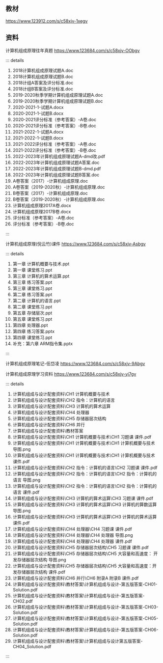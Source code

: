 ## 教材

https://www.123912.com/s/c58xjv-1xegv

## 资料

计算机组成原理往年真题 https://www.123684.com/s/c58xjv-OObgv

::: details

1. 2018计算机组成原理试题A.doc
2. 2018计算机组成原理试题B.doc
3. 2018计组A答案及评分标准.doc
4. 2018计组B答案及评分标准.doc
5. 2019-2020秋季学期计算机组成原理试题A.doc
6. 2019-2020秋季学期计算机组成原理试题B.doc
7. 2020-2021-1-试题A.docx
8. 2020-2021-1-试题B.docx
9. 2020-2021评分标准（参考答案）-A卷.doc
10. 2020-2021评分标准（参考答案）-B卷.doc
11. 2021-2022-1-试题A.docx
12. 2021-2022-1-试题B.docx
13. 2021-2022评分标准（参考答案）-A卷.doc
14. 2021-2022评分标准（参考答案）-B卷.doc
15. 2022-2023年计算机组成原理试题A-dmd改.pdf
16. 2022-2023年计算机组成原理试题A答案.doc
17. 2022-2023年计算机组成原理试题B-dmd.pdf
18. 2022-2023年计算机组成原理试题B答案.doc
19. A卷答案（2017）-计算机组成原理.doc
20. A卷答案（2019-2020秋）-计算机组成原理.doc
21. B卷答案（2017）-计算机组成原理.doc
22. B卷答案（2019-2020秋）-计算机组成原理.doc
23. 计算机组成原理2017A卷.docx
24. 计算机组成原理2017B卷.docx
25. 评分标准（参考答案）-A卷.doc
26. 评分标准（参考答案）-B卷.doc

:::

计算机组成原理(倪云竹)课件 https://www.123684.com/s/c58xjv-Asbgv

::: details

1. 第一章 计算机概要与技术.ppt
2. 第一章 课堂练习.ppt
3. 第三章 计算机的算术运算.ppt
4. 第三章 练习答案.ppt
5. 第三章 课堂练习.ppt
6. 第二章 练习答案.ppt
7. 第二章 计算机的语言.ppt
8. 第二章 课堂练习.ppt
9. 第五章 存储层次.ppt
10. 第五章 课堂练习.ppt
11. 第四章 处理器.ppt
12. 第四章 练习答案.pptx
13. 第四章 课堂练习.ppt
14. 补充：第六章 ARM指令集.pptx

:::

计算机组成原理笔记-伍岱凌 https://www.123684.com/s/c58xjv-9Abgv

计算机组成原理学习资料 https://www.123684.com/s/c58xjv-yi7gv

::: details

1. 计算机组成与设计配套资料\CH1 计算机概要与技术
2. 计算机组成与设计配套资料\CH2 指令：计算机的语言
3. 计算机组成与设计配套资料\CH3 计算机的算术运算
4. 计算机组成与设计配套资料\CH4 处理器
5. 计算机组成与设计配套资料\CH5 存储器层次结构
6. 计算机组成与设计配套资料\CH6 并行
7. 计算机组成与设计配套资料\教材答案
8. 计算机组成与设计配套资料\CH1 计算机概要与技术\CH1 习题课 课件.pdf
9. 计算机组成与设计配套资料\CH1 计算机概要与技术\CH1 计算机概要与技术 导图.png
10. 计算机组成与设计配套资料\CH1 计算机概要与技术\CH1 计算机概要与技术 课件.pdf
11. 计算机组成与设计配套资料\CH2 指令：计算机的语言\CH2 习题课 课件.pdf
12. 计算机组成与设计配套资料\CH2 指令：计算机的语言\CH2 指令：计算机的语言 导图.png
13. 计算机组成与设计配套资料\CH2 指令：计算机的语言\CH2 指令：计算机的语言 课件.pdf
14. 计算机组成与设计配套资料\CH3 计算机的算术运算\CH3 习题课 课件.pdf
15. 计算机组成与设计配套资料\CH3 计算机的算术运算\CH3 计算机的算数运算 导图.png
16. 计算机组成与设计配套资料\CH3 计算机的算术运算\CH3 计算机的算术运算 课件.pdf
17. 计算机组成与设计配套资料\CH4 处理器\CH4 习题课 课件.pdf
18. 计算机组成与设计配套资料\CH4 处理器\CH4 处理器 导图.png
19. 计算机组成与设计配套资料\CH4 处理器\CH4 处理器 课件.pdf
20. 计算机组成与设计配套资料\CH5 存储器层次结构\CH5 习题课 课件.pdf
21. 计算机组成与设计配套资料\CH5 存储器层次结构\CH5 大容量和高速度： 开发存储器层次结构 导图.png
22. 计算机组成与设计配套资料\CH5 存储器层次结构\CH5 大容量和高速度：开发存储器层次结构 课件.pdf
23. 计算机组成与设计配套资料\CH6 并行\CH6 附录A 附录B 课件.pdf
24. 计算机组成与设计配套资料\教材答案\计算机组成与设计-第五版答案-CH01-Solution.pdf
25. 计算机组成与设计配套资料\教材答案\计算机组成与设计-第五版答案-CH02.pdf
26. 计算机组成与设计配套资料\教材答案\计算机组成与设计-第五版答案-CH03-Solution.pdf
27. 计算机组成与设计配套资料\教材答案\计算机组成与设计-第五版答案-CH05-Solution.pdf
28. 计算机组成与设计配套资料\教材答案\计算机组成与设计-第五版答案-CH06-Solution.pdf
29. 计算机组成与设计配套资料\教材答案\计算机组成与设计第五版答案-CH04_Solution.pdf

:::